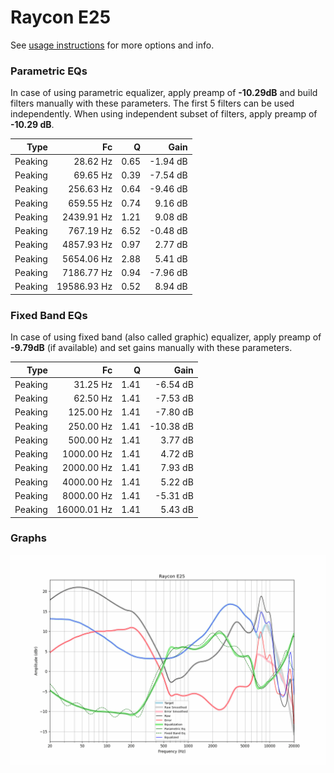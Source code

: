 # Raycon E25
See [usage instructions](https://github.com/jaakkopasanen/AutoEq#usage) for more options and info.

### Parametric EQs
In case of using parametric equalizer, apply preamp of **-10.29dB** and build filters manually
with these parameters. The first 5 filters can be used independently.
When using independent subset of filters, apply preamp of **-10.29 dB**.

| Type    | Fc          |    Q | Gain     |
|--------:|------------:|-----:|---------:|
| Peaking | 28.62 Hz    | 0.65 | -1.94 dB |
| Peaking | 69.65 Hz    | 0.39 | -7.54 dB |
| Peaking | 256.63 Hz   | 0.64 | -9.46 dB |
| Peaking | 659.55 Hz   | 0.74 | 9.16 dB  |
| Peaking | 2439.91 Hz  | 1.21 | 9.08 dB  |
| Peaking | 767.19 Hz   | 6.52 | -0.48 dB |
| Peaking | 4857.93 Hz  | 0.97 | 2.77 dB  |
| Peaking | 5654.06 Hz  | 2.88 | 5.41 dB  |
| Peaking | 7186.77 Hz  | 0.94 | -7.96 dB |
| Peaking | 19586.93 Hz | 0.52 | 8.94 dB  |

### Fixed Band EQs
In case of using fixed band (also called graphic) equalizer, apply preamp of **-9.79dB**
(if available) and set gains manually with these parameters.

| Type    | Fc          |    Q | Gain      |
|--------:|------------:|-----:|----------:|
| Peaking | 31.25 Hz    | 1.41 | -6.54 dB  |
| Peaking | 62.50 Hz    | 1.41 | -7.53 dB  |
| Peaking | 125.00 Hz   | 1.41 | -7.80 dB  |
| Peaking | 250.00 Hz   | 1.41 | -10.38 dB |
| Peaking | 500.00 Hz   | 1.41 | 3.77 dB   |
| Peaking | 1000.00 Hz  | 1.41 | 4.72 dB   |
| Peaking | 2000.00 Hz  | 1.41 | 7.93 dB   |
| Peaking | 4000.00 Hz  | 1.41 | 5.22 dB   |
| Peaking | 8000.00 Hz  | 1.41 | -5.31 dB  |
| Peaking | 16000.01 Hz | 1.41 | 5.43 dB   |

### Graphs
![](./Raycon%20E25.png)